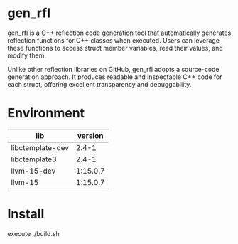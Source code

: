 # gen_rfl

gen_rfl is a C++ reflection code generation tool that automatically generates reflection functions for C++ classes when executed. Users can leverage these functions to access struct member variables, read their values, and modify them.

Unlike other reflection libraries on GitHub, gen_rfl adopts a source-code generation approach. It produces readable and inspectable C++ code for each struct, offering excellent transparency and debuggability.

# Environment

| lib              | version  |
| ---------------- | -------- |
| libctemplate-dev | 2.4-1    |
| libctemplate3    | 2.4-1    |
| llvm-15-dev      | 1:15.0.7 |
| llvm-15          | 1:15.0.7 |


# Install

execute ./build.sh